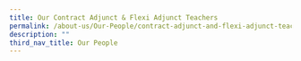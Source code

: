 ```yaml
---
title: Our Contract Adjunct & Flexi Adjunct Teachers
permalink: /about-us/Our-People/contract-adjunct-and-flexi-adjunct-teachers/
description: ""
third_nav_title: Our People
---
```

